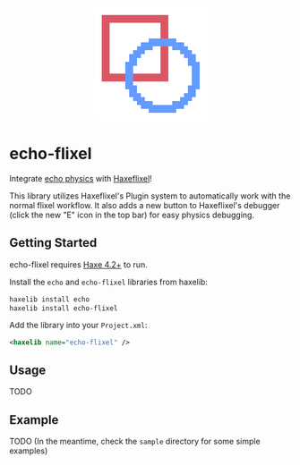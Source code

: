<p align="center">
  <img src="https://raw.githubusercontent.com/austineast/echo/gh-pages/logo.png">
</p>

# echo-flixel
Integrate [echo physics](https://austineast.dev/echo/) with [Haxeflixel](https://haxeflixel.com)! 

This library utilizes Haxeflixel's Plugin system to automatically work with the normal flixel workflow. It also adds a new button to Haxeflixel's debugger (click the new "E" icon in the top bar) for easy physics debugging.

## Getting Started

echo-flixel requires [Haxe 4.2+](https://haxe.org/download/) to run.

Install the `echo` and `echo-flixel` libraries from haxelib:
```
haxelib install echo
haxelib install echo-flixel
```

Add the library into your `Project.xml`:

```xml
<haxelib name="echo-flixel" />
```

## Usage
TODO

## Example
TODO (In the meantime, check the `sample` directory for some simple examples)
